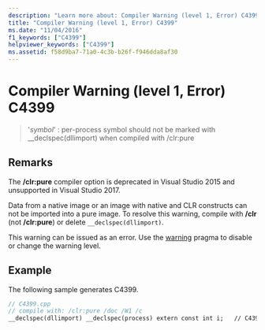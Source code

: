 ```yaml
---
description: "Learn more about: Compiler Warning (level 1, Error) C4399"
title: "Compiler Warning (level 1, Error) C4399"
ms.date: "11/04/2016"
f1_keywords: ["C4399"]
helpviewer_keywords: ["C4399"]
ms.assetid: f58d9ba7-71a0-4c3b-b26f-f946dda8af30
---
```

# Compiler Warning (level 1, Error) C4399

> '*symbol*' : per-process symbol should not be marked with __declspec(dllimport) when compiled with /clr:pure

## Remarks

The **/clr:pure** compiler option is deprecated in Visual Studio 2015 and unsupported in Visual Studio 2017.

Data from a native image or an image with native and CLR constructs can not be imported into a pure image. To resolve this warning, compile with **/clr** (not **/clr:pure**) or delete `__declspec(dllimport)`.

This warning can be issued as an error. Use the [warning](../../preprocessor/warning.md) pragma to disable or change the warning level.

## Example

The following sample generates C4399.

```cpp
// C4399.cpp
// compile with: /clr:pure /doc /W1 /c
__declspec(dllimport) __declspec(process) extern const int i;   // C4399
```
